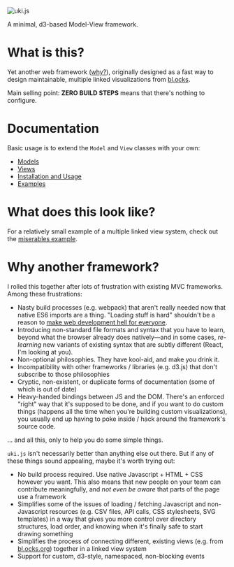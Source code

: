 ![uki.js](https://github.com/ukijs/uki/blob/main/docs/teaser.svg)

A minimal, d3-based Model-View framework.

# What is this?
Yet another web framework ([why?](#why-another-framework)), originally designed
as a fast way to design maintainable, multiple linked visualizations from
[bl.ocks](https://bl.ocks.org).

Main selling point: **ZERO BUILD STEPS** means that there's nothing to configure.

# Documentation
Basic usage is to extend the `Model` and `View` classes with your own:
- [Models](./docs/models.md)
- [Views](./docs/views.md)
- [Installation and Usage](./docs/installation.md)
- [Examples](./docs/examples.md)

# What does this look like?
For a relatively small example of a multiple linked view system, check out the
[miserables example](https://github.com/ukijs/uki/tree/main/examples/miserables).

# Why another framework?
I rolled this together after lots of frustration with existing MVC frameworks.
Among these frustrations:
- Nasty build processes (e.g. webpack) that aren't really needed now that native
  ES6 imports are a thing. "Loading stuff is hard" shouldn't be a reason to
  [make web development hell for everyone](https://hackernoon.com/how-it-feels-to-learn-javascript-in-2016-d3a717dd577f).
- Introducing non-standard file formats and syntax that you have to learn,
  beyond what the browser already does natively—and in some cases, *re-learning*
  new variants of existing syntax that are subtly different (React, I'm looking
  at you).
- Non-optional philosophies. They have kool-aid, and make you drink it.
- Incompatibility with other frameworks / libraries (e.g. d3.js) that don't
  subscribe to those philosophies
- Cryptic, non-existent, or duplicate forms of documentation (some of which is
  out of date)
- Heavy-handed bindings between JS and the DOM. There's an enforced "right" way
  that it's supposed to be done, and if you want to do custom things (happens
  all the time when you're building custom visualizations), you usually end up
  having to poke inside / hack around the framework's source code.

... and all this, only to help you do some simple things.

`uki.js` isn't necessarily better than anything else out there. But if any of
these things sound appealing, maybe it's worth trying out:

- No build process required. Use native Javascript + HTML + CSS however you
  want. This also means that new people on your team can contribute
  meaningfully, and *not even be aware* that parts of the page use a framework
- Simplifies some of the issues of loading / fetching Javascript and
  non-Javascript resources (e.g. CSV files, API calls, CSS stylesheets, SVG
  templates) in a way that gives you more control over directory structures,
  load order, and knowing when it's finally safe to start drawing something
- Simplifies the process of connecting different, existing views (e.g. from
  [bl.ocks.org](https://bl.ocks.org/)) together in a linked view system
- Support for custom, d3-style, namespaced, non-blocking events

